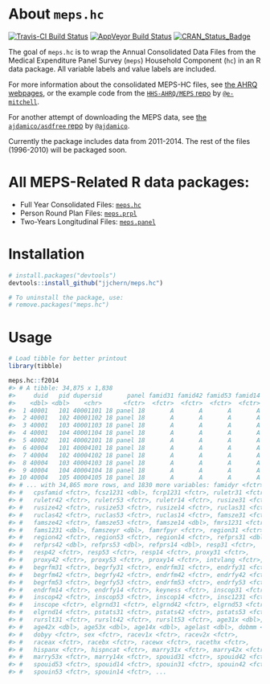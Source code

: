 
<!-- README.md is generated from README.Rmd. Please edit that file -->
About `meps.hc`
===============

[![Travis-CI Build Status](https://travis-ci.org/jjchern/meps.hc.svg?branch=master)](https://travis-ci.org/jjchern/meps.hc) [![AppVeyor Build Status](https://ci.appveyor.com/api/projects/status/github/jjchern/meps.hc?branch=master&svg=true)](https://ci.appveyor.com/project/jjchern/meps.hc) [![CRAN\_Status\_Badge](http://www.r-pkg.org/badges/version/meps.hc)](https://cran.r-project.org/package=meps.hc)

The goal of `meps.hc` is to wrap the Annual Consolidated Data Files from the Medical Expenditure Panel Survey (`meps`) Household Component (`hc`) in an R data package. All variable labels and value labels are included.

For more information about the consolidated MEPS-HC files, see [the AHRQ webpages](https://meps.ahrq.gov/mepsweb/data_stats/download_data_files_results.jsp?cboDataYear=All&cboDataTypeY=1%2CHousehold+Full+Year+File&buttonYearandDataType=Search&cboPufNumber=All&SearchTitle=Consolidated+Data), or the example code from the [`HHS-AHRQ/MEPS` repo](https://github.com/HHS-AHRQ/MEPS) by [`@e-mitchell`](https://github.com/e-mitchell).

For another attempt of downloading the MEPS data, see [the `ajdamico/asdfree` repo](https://github.com/ajdamico/asdfree/tree/master/Medical%20Expenditure%20Panel%20Survey) by [`@ajdamico`](https://github.com/ajdamico).

Currently the package includes data from 2011-2014. The rest of the files (1996-2010) will be packaged soon.

All MEPS-Related R data packages:
=================================

-   Full Year Consolidated Files: [`meps.hc`](https://github.com/jjchern/meps.hc)
-   Person Round Plan Files: [`meps.prpl`](https://github.com/jjchern/meps.prpl)
-   Two-Years Longitudinal Files: [`meps.panel`](https://github.com/jjchern/meps.panel)

Installation
============

``` r
# install.packages("devtools")
devtools::install_github("jjchern/meps.hc")

# To uninstall the package, use:
# remove.packages("meps.hc")
```

Usage
=====

``` r
# Load tibble for better printout
library(tibble)

meps.hc::f2014
#> # A tibble: 34,875 x 1,838
#>     duid   pid dupersid       panel famid31 famid42 famid53 famid14
#>    <dbl> <dbl>    <chr>      <fctr>  <fctr>  <fctr>  <fctr>  <fctr>
#>  1 40001   101 40001101 18 panel 18       A       A       A       A
#>  2 40001   102 40001102 18 panel 18       A       A       A       A
#>  3 40001   103 40001103 18 panel 18       A       A       A       A
#>  4 40001   104 40001104 18 panel 18       A       A       A       A
#>  5 40002   101 40002101 18 panel 18       A       A       A       A
#>  6 40004   101 40004101 18 panel 18       A       A       A       A
#>  7 40004   102 40004102 18 panel 18       A       A       A       A
#>  8 40004   103 40004103 18 panel 18       A       A       A       A
#>  9 40004   104 40004104 18 panel 18       A       A       A       A
#> 10 40004   105 40004105 18 panel 18       A       A       A       A
#> # ... with 34,865 more rows, and 1830 more variables: famidyr <fctr>,
#> #   cpsfamid <fctr>, fcsz1231 <dbl>, fcrp1231 <fctr>, ruletr31 <fctr>,
#> #   ruletr42 <fctr>, ruletr53 <fctr>, ruletr14 <fctr>, rusize31 <fctr>,
#> #   rusize42 <fctr>, rusize53 <fctr>, rusize14 <fctr>, ruclas31 <fctr>,
#> #   ruclas42 <fctr>, ruclas53 <fctr>, ruclas14 <fctr>, famsze31 <fctr>,
#> #   famsze42 <fctr>, famsze53 <fctr>, famsze14 <dbl>, fmrs1231 <fctr>,
#> #   fams1231 <dbl>, famszeyr <dbl>, famrfpyr <fctr>, region31 <fctr>,
#> #   region42 <fctr>, region53 <fctr>, region14 <fctr>, refprs31 <dbl>,
#> #   refprs42 <dbl>, refprs53 <dbl>, refprs14 <dbl>, resp31 <fctr>,
#> #   resp42 <fctr>, resp53 <fctr>, resp14 <fctr>, proxy31 <fctr>,
#> #   proxy42 <fctr>, proxy53 <fctr>, proxy14 <fctr>, intvlang <fctr>,
#> #   begrfm31 <fctr>, begrfy31 <fctr>, endrfm31 <fctr>, endrfy31 <fctr>,
#> #   begrfm42 <fctr>, begrfy42 <fctr>, endrfm42 <fctr>, endrfy42 <fctr>,
#> #   begrfm53 <fctr>, begrfy53 <fctr>, endrfm53 <fctr>, endrfy53 <fctr>,
#> #   endrfm14 <fctr>, endrfy14 <fctr>, keyness <fctr>, inscop31 <fctr>,
#> #   inscop42 <fctr>, inscop53 <fctr>, inscop14 <fctr>, insc1231 <fctr>,
#> #   inscope <fctr>, elgrnd31 <fctr>, elgrnd42 <fctr>, elgrnd53 <fctr>,
#> #   elgrnd14 <fctr>, pstats31 <fctr>, pstats42 <fctr>, pstats53 <fctr>,
#> #   rurslt31 <fctr>, rurslt42 <fctr>, rurslt53 <fctr>, age31x <dbl>,
#> #   age42x <dbl>, age53x <dbl>, age14x <dbl>, agelast <dbl>, dobmm <fctr>,
#> #   dobyy <fctr>, sex <fctr>, racev1x <fctr>, racev2x <fctr>,
#> #   raceax <fctr>, racebx <fctr>, racewx <fctr>, racethx <fctr>,
#> #   hispanx <fctr>, hispncat <fctr>, marry31x <fctr>, marry42x <fctr>,
#> #   marry53x <fctr>, marry14x <fctr>, spouid31 <fctr>, spouid42 <fctr>,
#> #   spouid53 <fctr>, spouid14 <fctr>, spouin31 <fctr>, spouin42 <fctr>,
#> #   spouin53 <fctr>, spouin14 <fctr>, ...
```
